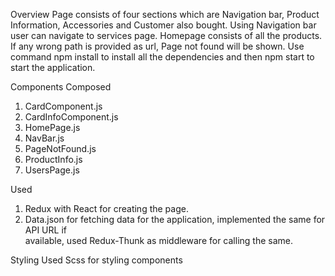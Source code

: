 Overview
Page consists of four sections which are Navigation bar, Product Information, Accessories and Customer also bought. Using Navigation bar user can navigate to services page. Homepage consists of all the products. If any wrong path is provided as url, Page not found will be shown. Use command npm install to install all the dependencies and then npm start to start the application.

Components Composed
1.	CardComponent.js
2.	CardInfoComponent.js
3.	HomePage.js
4.	NavBar.js
5.	PageNotFound.js
6.	ProductInfo.js
7.	UsersPage.js

Used
1.	Redux with React for creating the page.
2.	Data.json for fetching data for the application, implemented the same for API URL if    
    available, used Redux-Thunk as middleware for calling the same.

Styling
	Used Scss for styling components
